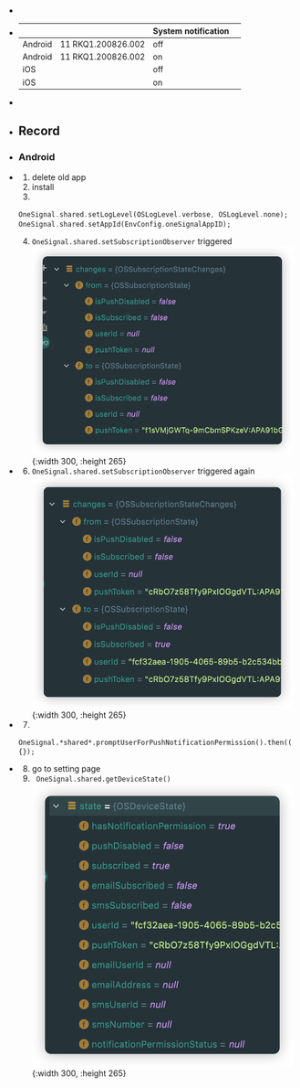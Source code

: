 -
- |||System notification||
  |--|--|--|--|
  |Android|11 RKQ1.200826.002|off||
  |Android|11 RKQ1.200826.002|on||
  |iOS||off||
  |iOS||on||
-
- ## Record
- ### Android
- 1. delete old app
  2. install
  3. 
  ```dart
  OneSignal.shared.setLogLevel(OSLogLevel.verbose, OSLogLevel.none);
  OneSignal.shared.setAppId(EnvConfig.oneSignalAppID);
  ```
  4. `OneSignal.shared.setSubscriptionObserver` triggered
  ![image.png](../assets/image_1660621311388_0.png){:width 300, :height 265}
- 6. `OneSignal.shared.setSubscriptionObserver` triggered again
  ![image.png](../assets/image_1660621536789_0.png){:width 300, :height 265}
- 7. 
  ```
  OneSignal.*shared*.promptUserForPushNotificationPermission().then((accepted) {});
  ```
- 8. go to setting page
  9. ` OneSignal.shared.getDeviceState()`
  ![image.png](../assets/image_1660621748611_0.png){:width 300, :height 265}